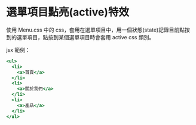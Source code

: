 # 選單項目點亮(active)特效

使用 Menu.css 中的 css，套用在選單項目中，用一個狀態(state)記錄目前點按到的選單項目，點按到某個選單項目時會套用 active css 類別。

jsx 範例：

```jsx
<ul>
  <li>
    <a>首頁</a>
  </li>
  <li>
    <a>關於我們</a>
  </li>
  <li>
    <a>產品</a>
  </li>
</ul>
```
